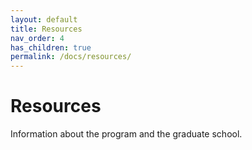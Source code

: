 ```yaml
---
layout: default
title: Resources
nav_order: 4
has_children: true
permalink: /docs/resources/
---
```


# Resources

Information about the program and the graduate school.